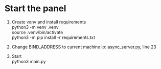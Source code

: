 # Start the panel
1. Create venv and install requirements  
python3 -m venv .venv  
source .venv/bin/activate  
python3 -m pip install -r requirements.txt

2. Change BIND_ADDRESS to current machine ip: async_server.py, line 23

3. Start  
python3 main.py
